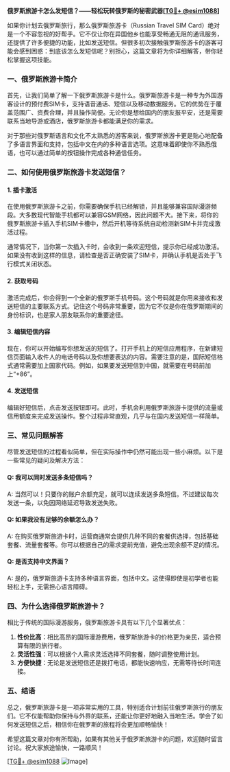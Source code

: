 **俄罗斯旅游卡怎么发短信？——轻松玩转俄罗斯的秘密武器[[TG💪+ @esim1088](https://t.me/s/esim1088)]**

如果你计划去俄罗斯旅行，那么俄罗斯旅游卡（Russian Travel SIM Card）绝对是一个不容忽视的好帮手。它不仅让你在异国他乡也能享受畅通无阻的通讯服务，还提供了许多便捷的功能，比如发送短信。但很多初次接触俄罗斯旅游卡的游客可能会感到困惑：到底该怎么发短信呢？别担心，这篇文章将为你详细解答，带你轻松掌握这项技能。

### 一、俄罗斯旅游卡简介

首先，让我们简单了解一下俄罗斯旅游卡是什么。俄罗斯旅游卡是一种专为外国游客设计的预付费SIM卡，支持语音通话、短信以及移动数据服务。它的优势在于覆盖范围广、资费合理，并且操作简便。无论你是想给国内的朋友报平安，还是需要联系当地导游或酒店，俄罗斯旅游卡都能满足你的需求。

对于那些对俄罗斯语言和文化不太熟悉的游客来说，俄罗斯旅游卡更是贴心地配备了多语言界面和支持，包括中文在内的多种语言选项。这意味着即使你不熟悉俄语，也可以通过简单的按钮操作完成各种通信任务。

### 二、如何使用俄罗斯旅游卡发送短信？

#### 1. 插卡激活
在使用俄罗斯旅游卡之前，你需要确保手机已经解锁，并且能够兼容国际漫游频段。大多数现代智能手机都可以兼容GSM网络，因此问题不大。接下来，将你的俄罗斯旅游卡插入手机SIM卡槽中，然后开机等待系统自动检测新SIM卡并完成激活过程。

通常情况下，当你第一次插入卡时，会收到一条欢迎短信，提示你已经成功激活。如果没有收到这样的信息，请检查是否正确安装了SIM卡，并确认手机是否处于飞行模式关闭状态。

#### 2. 获取号码
激活完成后，你会得到一个全新的俄罗斯手机号码。这个号码就是你用来接收和发送短信的主要联系方式。记住这个号码非常重要，因为它不仅是你在俄罗斯期间的身份标识，也是家人朋友联系你的重要途径。

#### 3. 编辑短信内容
现在，你可以开始编写你想发送的短信了。打开手机上的短信应用程序，在新建短信页面输入收件人的电话号码以及你想要表达的内容。需要注意的是，国际短信格式通常需要加上国家代码。例如，如果要发送短信到中国，就需要在号码前加上“+86”。

#### 4. 发送短信
编辑好短信后，点击发送按钮即可。此时，手机会利用俄罗斯旅游卡提供的流量或信用额度来完成发送操作。整个过程非常直观，几乎与在国内发送短信一样简单。

### 三、常见问题解答

尽管发送短信的过程看似简单，但在实际操作中仍然可能出现一些小麻烦。以下是一些常见的疑问及解决方法：

#### Q: 我可以同时发送多条短信吗？
A: 当然可以！只要你的账户余额充足，就可以连续发送多条短信。不过建议每次发送一条，以免因网络延迟导致发送失败。

#### Q: 如果我没有足够的余额怎么办？
A: 在购买俄罗斯旅游卡时，运营商通常会提供几种不同的套餐供选择，包括基础套餐、流量套餐等。你可以根据自己的需求提前充值，避免出现余额不足的情况。

#### Q: 是否支持中文界面？
A: 是的，俄罗斯旅游卡支持多种语言界面，包括中文。这使得即使是初学者也能轻松上手，无需担心语言障碍。

### 四、为什么选择俄罗斯旅游卡？

相比于传统的国际漫游服务，俄罗斯旅游卡具有以下几个显著优点：

1. **性价比高**：相比高昂的国际漫游费用，俄罗斯旅游卡的价格更为亲民，适合预算有限的旅行者。
2. **灵活性强**：可以根据个人需求灵活选择不同套餐，随时调整使用计划。
3. **方便快捷**：无论是发送短信还是拨打电话，都能快速响应，无需等待长时间连接。

### 五、结语

总之，俄罗斯旅游卡是一项非常实用的工具，特别适合计划前往俄罗斯旅行的朋友们。它不仅能帮助你保持与外界的联系，还能让你更好地融入当地生活。学会了如何发送短信之后，相信你在俄罗斯的旅程将会更加顺畅愉快！

希望这篇文章对你有所帮助，如果有其他关于俄罗斯旅游卡的问题，欢迎随时留言讨论。祝大家旅途愉快，一路顺风！

[[TG💪+ @esim1088](https://t.me/s/esim1088) ![Image](https://i.postimg.cc/4NQfJmqS/Snipaste-2025-05-13-00-14-12.png)]